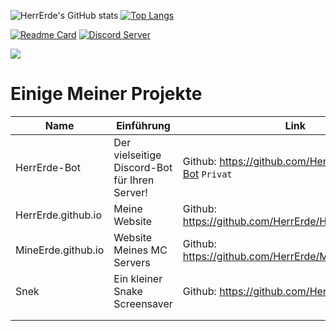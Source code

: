 ![HerrErde's GitHub stats](https://github-readme-stats.vercel.app/api?username=HerrErde&show_icons=true&theme=blue-green) [![Top Langs](https://github-readme-stats.vercel.app/api/top-langs/?username=HerrErde&show_icons=true&theme=blue-green)](https://github.com/HerrErde/HerrErde.github.io)



[![Readme Card](https://github-readme-stats.vercel.app/api/pin/?username=HerrErde&repo=HerrErde.github.io&show_icons=true&theme=blue-green)](https://github.com/HerrErde/HerrErde.github.io) <a href="https://discord.com/invite/YxxMy7H">
  <img src="https://discordapp.com/api/guilds/558018484995489822/embed.png?style=banner2" title="Discord Server"/>
</a>

<img src="https://komarev.com/ghpvc/?username=HerrErde&color=blueviolet">

# Einige Meiner Projekte
| Name | Einführung | Link |
|------|------|-----------|
| HerrErde-Bot | Der vielseitige Discord-Bot für Ihren Server! | Github: https://github.com/HerrErde/HerrErde-Bot `Privat` |
|HerrErde.github.io | Meine Website | Github: https://github.com/HerrErde/HerrErde.github.io |
|MineErde.github.io | Website Meines MC Servers  | Github: https://github.com/HerrErde/MineErde.github.io |
|Snek          | Ein kleiner Snake Screensaver   | Github: https://github.com/HerrErde/snek |
|              |                                 |
|              |                                 |
